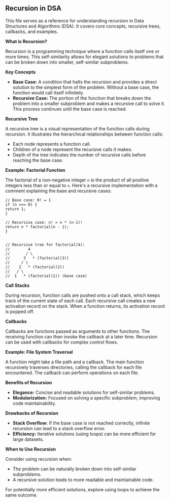 ## Recursion in DSA

This file serves as a reference for understanding recursion in Data Structures and Algorithms (DSA). It covers core concepts, recursive trees, callbacks, and examples.

**What is Recursion?**

Recursion is a programming technique where a function calls itself one or more times. This self-similarity allows for elegant solutions to problems that can be broken down into smaller, self-similar subproblems.

**Key Concepts**

* **Base Case:** A condition that halts the recursion and provides a direct solution to the simplest form of the problem. Without a base case, the function would call itself infinitely.
* **Recursive Case:** The portion of the function that breaks down the problem into a smaller subproblem and makes a recursive call to solve it. This process continues until the base case is reached.

**Recursive Tree**

A recursive tree is a visual representation of the function calls during recursion. It illustrates the hierarchical relationships between function calls:

- Each node represents a function call.
- Children of a node represent the recursive calls it makes.
- Depth of the tree indicates the number of recursive calls before reaching the base case.

**Example: Factorial Function**

The factorial of a non-negative integer `n` is the product of all positive integers less than or equal to `n`. Here's a recursive implementation with a comment explaining the base and recursive cases:

``` function factorial(n) {
// Base case: 0! = 1
if (n === 0) {
return 1;
}

// Recursive case: n! = n * (n-1)!
return n * factorial(n - 1);
}


// Recursive tree for factorial(4):
//        4
//       / \
//      3   * (factorial(3))
//     / \
//    2   * (factorial(2))
//   / \
//  1   * (factorial(1)) (base case)
```

**Call Stacks**

During recursion, function calls are pushed onto a call stack, which keeps track of the current state of each call. Each recursive call creates a new activation record on the stack. When a function returns, its activation record is popped off.

**Callbacks**

Callbacks are functions passed as arguments to other functions. The receiving function can then invoke the callback at a later time. Recursion can be used with callbacks for complex control flows.

**Example: File System Traversal**

A function might take a file path and a callback. The main function recursively traverses directories, calling the callback for each file encountered. The callback can perform operations on each file.

**Benefits of Recursion**

* **Elegance:** Concise and readable solutions for self-similar problems.
* **Modularization:** Focused on solving a specific subproblem, improving code maintainability.

**Drawbacks of Recursion**

* **Stack Overflow:** If the base case is not reached correctly, infinite recursion can lead to a stack overflow error.
* **Efficiency:** Iterative solutions (using loops) can be more efficient for large datasets.

**When to Use Recursion**

Consider using recursion when:

- The problem can be naturally broken down into self-similar subproblems.
- A recursive solution leads to more readable and maintainable code.

For potentially more efficient solutions, explore using loops to achieve the same outcome.